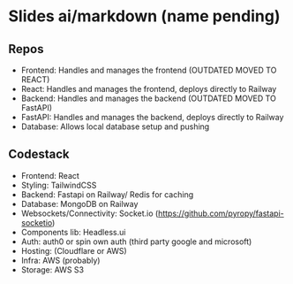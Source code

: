 # Slides ai/markdown (name pending)

## Repos 
- Frontend: Handles and manages the frontend (OUTDATED MOVED TO REACT)
- React: Handles and manages the frontend, deploys directly to Railway
- Backend: Handles and manages the backend (OUTDATED MOVED TO FastAPI)
- FastAPI: Handles and manages the backend, deploys directly to Railway
- Database: Allows local database setup and pushing


## Codestack
- Frontend: React
- Styling: TailwindCSS
- Backend: Fastapi on Railway/ Redis for caching
- Database: MongoDB on Railway
- Websockets/Connectivity: Socket.io (https://github.com/pyropy/fastapi-socketio)
- Components lib: Headless.ui
- Auth: auth0 or spin own auth (third party google and microsoft)
- Hosting: (Cloudflare or AWS)
- Infra: AWS (probably)
- Storage: AWS S3
  
